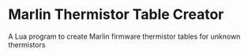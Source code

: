 # Marlin Thermistor Table Creator
A Lua program to create Marlin firmware thermistor tables for unknown thermistors
